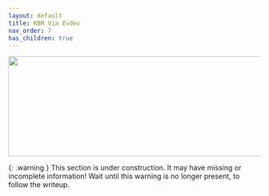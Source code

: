 ```yaml
---
layout: default
title: KBM Via Evdev
nav_order: 7
has_children: true
---
```


<p align="center">
  <img width="650" height="200" src="../../../assets/HeaderEvdevKBM.png">
</p>

{: .warning }
This section is under construction. It may have missing or incomplete information! Wait until this warning is no longer present, to follow the writeup.
